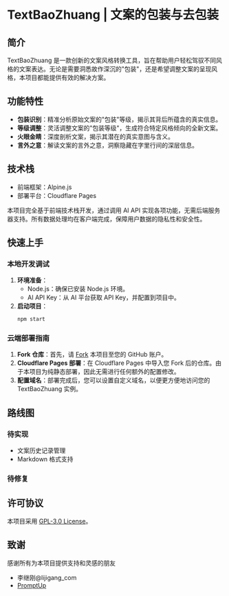 # TextBaoZhuang | 文案的包装与去包装

## 简介
TextBaoZhuang 是一款创新的文案风格转换工具，旨在帮助用户轻松驾驭不同风格的文案表达。无论是需要洞悉故作深沉的"包装"，还是希望调整文案的呈现风格，本项目都能提供有效的解决方案。

## 功能特性
- **包装识别**：精准分析原始文案的"包装"等级，揭示其背后所蕴含的真实信息。
- **等级调整**：灵活调整文案的"包装等级"，生成符合特定风格倾向的全新文案。
- **火眼金睛**：深度剖析文案，揭示其潜在的真实意图与含义。
- **言外之意**：解读文案的言外之意，洞察隐藏在字里行间的深层信息。

## 技术栈
- 前端框架：Alpine.js
- 部署平台：Cloudflare Pages

本项目完全基于前端技术栈开发，通过调用 AI API 实现各项功能，无需后端服务器支持。所有数据处理均在客户端完成，保障用户数据的隐私性和安全性。

## 快速上手
### 本地开发调试
1.  **环境准备**：
    -   Node.js：确保已安装 Node.js 环境。
    -   AI API Key：从 AI 平台获取 API Key，并配置到项目中。
2.  **启动项目**：
    ```bash
    npm start
    ```
### 云端部署指南

1.  **Fork 仓库**：首先，请 [Fork](https://github.com/MindMobius/TextBaoZhuang/fork) 本项目至您的 GitHub 账户。
2.  **Cloudflare Pages 部署**：在 Cloudflare Pages 中导入您 Fork 后的仓库。由于本项目为纯静态部署，因此无需进行任何额外的配置修改。
3.  **配置域名**：部署完成后，您可以设置自定义域名，以便更方便地访问您的 TextBaoZhuang 实例。

## 路线图

### 待实现
- 文案历史记录管理
- Markdown 格式支持

### 待修复


## 许可协议

本项目采用 [GPL-3.0 License](https://github.com/MindMobius/TextBaoZhuang/blob/main/LICENSE)。

## 致谢
感谢所有为本项目提供支持和灵感的朋友
- 李继刚@lijigang_com
- [PromptUp](https://promptup.net/)